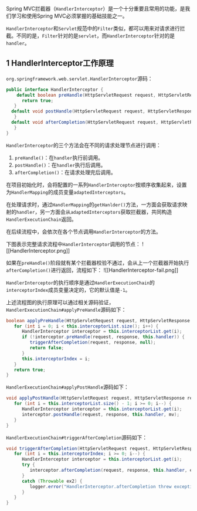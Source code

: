 Spring MVC拦截器（`HandlerInterceptor`）是一个十分重要且常用的功能，是我们学习和使用Spring MVC必须掌握的基础技能之一。

`HandlerInterceptor`和`Servlet`规范中的`Filter`类似，都可以用来对请求进行拦截。不同的是，`Filter`针对的是`servlet`，而`HandlerInterceptor`针对的是`handler`。

## 1 HandlerInterceptor工作原理
`org.springframework.web.servlet.HandlerInterceptor`源码：
```java
public interface HandlerInterceptor {  
    default boolean preHandle(HttpServletRequest request, HttpServletResponse response, Object handler) throws Exception {  
      return true;  
   }
  default void postHandle(HttpServletRequest request, HttpServletResponse response, Object handler, @Nullable ModelAndView modelAndView) throws Exception {  
   }
  default void afterCompletion(HttpServletRequest request, HttpServletResponse response, Object handler, @Nullable Exception ex) throws Exception {  
   }
}
```

`HandlerInterceptor`的三个方法会在不同的请求处理节点进行调用：
1. `preHandle()`：在`handler`执行前调用。
2. `postHandle()`：在`handler`执行后调用。
3. `afterCompletion()`：在请求处理完后调用。

在项目初始化时，会将配置的一系列`HandlerInterceptor`按顺序收集起来，设置为`HandlerMapping`的成员变量`adaptedInterceptors`。

在处理请求时，通过`HandlerMapping`的`getHanlder()`方法，一方面会获取请求映射的`handler`，另一方面会从`adaptedInterceptors`获取拦截器，共同构造`HandlerExecutionChain`返回。

在后续流程中，会依次在各个节点调用`HandlerInterceptor`的方法。

下图表示完整请求流程中`HandlerInterceptor`调用的节点：
![[HandlerInterceptor.png]]

如果在`preHandle()`阶段就有某个拦截器校验不通过，会从上一个拦截器开始执行`afterCompletion()`进行返回，流程如下：
![[HandlerInterceptor-fail.png]]

`HandlerInterceptor`的执行顺序是通过`HandlerExecutionChain`的`interceptorIndex`成员变量决定的，它的默认值是`-1`。

上述流程图的执行原理可以通过相关源码验证，`HandlerExecutionChain#applyPreHandle`源码如下：
```java
boolean applyPreHandle(HttpServletRequest request, HttpServletResponse response) throws Exception {  
   for (int i = 0; i < this.interceptorList.size(); i++) {  
      HandlerInterceptor interceptor = this.interceptorList.get(i);  
      if (!interceptor.preHandle(request, response, this.handler)) {  
         triggerAfterCompletion(request, response, null);  
         return false;  
      }  
      this.interceptorIndex = i;  
   }  
   return true;  
}
```

`HandlerExecutionChain#applyPostHandle`源码如下：
```java
void applyPostHandle(HttpServletRequest request, HttpServletResponse response, @Nullable ModelAndView mv) throws Exception {  
   for (int i = this.interceptorList.size() - 1; i >= 0; i--) {  
      HandlerInterceptor interceptor = this.interceptorList.get(i);  
      interceptor.postHandle(request, response, this.handler, mv);  
   }  
}
```

`HandlerExecutionChain#triggerAfterCompletion`源码如下：
```java
void triggerAfterCompletion(HttpServletRequest request, HttpServletResponse response, @Nullable Exception ex) {  
   for (int i = this.interceptorIndex; i >= 0; i--) {  
      HandlerInterceptor interceptor = this.interceptorList.get(i);  
      try {  
         interceptor.afterCompletion(request, response, this.handler, ex);  
      }  
      catch (Throwable ex2) {  
         logger.error("HandlerInterceptor.afterCompletion threw exception", ex2);  
      }  
   }  
}
```

